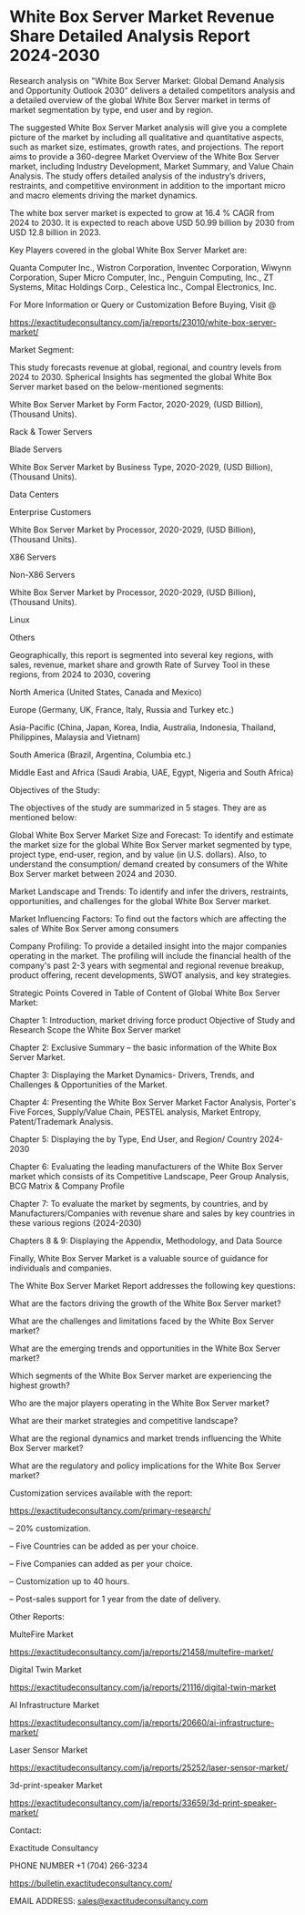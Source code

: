 # White Box Server Market Revenue Share Detailed Analysis Report 2024-2030

Research analysis on "White Box Server Market: Global Demand Analysis and Opportunity Outlook 2030" delivers a detailed competitors analysis and a detailed overview of the global White Box Server market in terms of market segmentation by type, end user and by region.

The suggested White Box Server Market analysis will give you a complete picture of the market by including all qualitative and quantitative aspects, such as market size, estimates, growth rates, and projections. The report aims to provide a 360-degree Market Overview of the White Box Server market, including Industry Development, Market Summary, and Value Chain Analysis. The study offers detailed analysis of the industry’s drivers, restraints, and competitive environment in addition to the important micro and macro elements driving the market dynamics.

The white box server market is expected to grow at 16.4 % CAGR from 2024 to 2030. It is expected to reach above USD 50.99 billion by 2030 from USD 12.8 billion in 2023.

Key Players covered in the global White Box Server Market are:

Quanta Computer Inc., Wistron Corporation, Inventec Corporation, Wiwynn Corporation, Super Micro Computer, Inc., Penguin Computing, Inc., ZT Systems, Mitac Holdings Corp., Celestica Inc., Compal Electronics, Inc.

For More Information or Query or Customization Before Buying, Visit @

https://exactitudeconsultancy.com/ja/reports/23010/white-box-server-market/

Market Segment:

This study forecasts revenue at global, regional, and country levels from 2024 to 2030. Spherical Insights has segmented the global White Box Server market based on the below-mentioned segments:

White Box Server Market by Form Factor, 2020-2029, (USD Billion), (Thousand Units).

Rack & Tower Servers

Blade Servers

White Box Server Market by Business Type, 2020-2029, (USD Billion), (Thousand Units).

Data Centers

Enterprise Customers

White Box Server Market by Processor, 2020-2029, (USD Billion), (Thousand Units).

X86 Servers

Non-X86 Servers

White Box Server Market by Processor, 2020-2029, (USD Billion), (Thousand Units).

Linux

Others

Geographically, this report is segmented into several key regions, with sales, revenue, market share and growth Rate of Survey Tool in these regions, from 2024 to 2030, covering

North America (United States, Canada and Mexico)

Europe (Germany, UK, France, Italy, Russia and Turkey etc.)

Asia-Pacific (China, Japan, Korea, India, Australia, Indonesia, Thailand, Philippines, Malaysia and Vietnam)

South America (Brazil, Argentina, Columbia etc.)

Middle East and Africa (Saudi Arabia, UAE, Egypt, Nigeria and South Africa)

Objectives of the Study:

The objectives of the study are summarized in 5 stages. They are as mentioned below:

Global White Box Server Market Size and Forecast: To identify and estimate the market size for the global White Box Server market segmented by type, project type, end-user, region, and by value (in U.S. dollars). Also, to understand the consumption/ demand created by consumers of the White Box Server market between 2024 and 2030.

Market Landscape and Trends: To identify and infer the drivers, restraints, opportunities, and challenges for the global White Box Server market.

Market Influencing Factors: To find out the factors which are affecting the sales of White Box Server among consumers

Company Profiling: To provide a detailed insight into the major companies operating in the market. The profiling will include the financial health of the company's past 2-3 years with segmental and regional revenue breakup, product offering, recent developments, SWOT analysis, and key strategies.

Strategic Points Covered in Table of Content of Global White Box Server Market:

Chapter 1: Introduction, market driving force product Objective of Study and Research Scope the White Box Server market

Chapter 2: Exclusive Summary – the basic information of the White Box Server Market.

Chapter 3: Displaying the Market Dynamics- Drivers, Trends, and Challenges & Opportunities of the Market.

Chapter 4: Presenting the White Box Server Market Factor Analysis, Porter's Five Forces, Supply/Value Chain, PESTEL analysis, Market Entropy, Patent/Trademark Analysis.

Chapter 5: Displaying the by Type, End User, and Region/ Country 2024-2030

Chapter 6: Evaluating the leading manufacturers of the White Box Server market which consists of its Competitive Landscape, Peer Group Analysis, BCG Matrix & Company Profile

Chapter 7: To evaluate the market by segments, by countries, and by Manufacturers/Companies with revenue share and sales by key countries in these various regions (2024-2030)

Chapters 8 & 9: Displaying the Appendix, Methodology, and Data Source

Finally, White Box Server Market is a valuable source of guidance for individuals and companies.

The White Box Server Market Report addresses the following key questions:

What are the factors driving the growth of the White Box Server market?

What are the challenges and limitations faced by the White Box Server market?

What are the emerging trends and opportunities in the White Box Server market?

Which segments of the White Box Server market are experiencing the highest growth?

Who are the major players operating in the White Box Server market?

What are their market strategies and competitive landscape?

What are the regional dynamics and market trends influencing the White Box Server market?

What are the regulatory and policy implications for the White Box Server market?

Customization services available with the report:

https://exactitudeconsultancy.com/primary-research/

– 20% customization.

– Five Countries can be added as per your choice.

– Five Companies can added as per your choice.

– Customization up to 40 hours.

– Post-sales support for 1 year from the date of delivery.

Other Reports:

MulteFire Market

https://exactitudeconsultancy.com/ja/reports/21458/multefire-market/

Digital Twin Market

https://exactitudeconsultancy.com/ja/reports/21116/digital-twin-market

AI Infrastructure Market

https://exactitudeconsultancy.com/ja/reports/20660/ai-infrastructure-market/

Laser Sensor Market

https://exactitudeconsultancy.com/ja/reports/25252/laser-sensor-market/

3d-print-speaker Market

https://exactitudeconsultancy.com/ja/reports/33659/3d-print-speaker-market/

Contact:

Exactitude Consultancy

PHONE NUMBER +1 (704) 266-3234

https://bulletin.exactitudeconsultancy.com/

EMAIL ADDRESS: sales@exactitudeconsultancy.com
